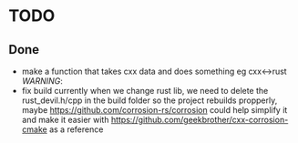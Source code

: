 # TODO
## Done

- make a function that takes cxx data and does something eg cxx<->rust *WARNING*: 
- fix build currently when we change rust lib, we need to delete the rust_devil.h/cpp in the build folder so the project rebuilds propperly, maybe https://github.com/corrosion-rs/corrosion  could help simplify it and make it easier with https://github.com/geekbrother/cxx-corrosion-cmake as a reference